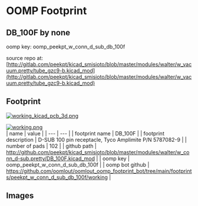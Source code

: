 # OOMP Footprint  
## DB_100F  by none  
  
oomp key: oomp_peekpt_w_conn_d_sub_db_100f  
  
source repo at: [http://gitlab.com/peekpt/kicad_smisioto/blob/master/modules/walter/w_vacuum.pretty/tube_gzc9-b.kicad_mod](http://gitlab.com/peekpt/kicad_smisioto/blob/master/modules/walter/w_vacuum.pretty/tube_gzc9-b.kicad_mod)  
## Footprint  
  
[![working_kicad_pcb_3d.png](working_kicad_pcb_3d_600.png)](working_kicad_pcb_3d.png)  
  
[![working.png](working_600.png)](working.png)  
| name | value | 
| --- | --- | 
| footprint name | DB_100F | 
| footprint description | D-SUB 100 pin receptacle, Tyco Amplimite P/N 5787082-9 | 
| number of pads | 102 | 
| github path | http://github.com/peekpt/kicad_smisioto/blob/master/modules/walter/w_conn_d-sub.pretty/DB_100F.kicad_mod | 
| oomp key | oomp_peekpt_w_conn_d_sub_db_100f | 
| oomp bot github | https://github.com/oomlout/oomlout_oomp_footprint_bot/tree/main/footprints/peekpt_w_conn_d_sub_db_100f/working | 
## Images  
